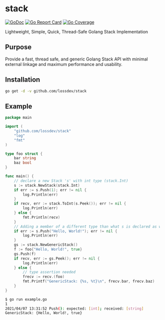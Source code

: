 # stack

[![GoDoc](https://godoc.org/github.com/lossdev/stack?status.png)](http://godoc.org/github.com/lossdev/stack)
[![Go Report Card](https://goreportcard.com/badge/github.com/lossdev/stack)](https://goreportcard.com/report/github.com/lossdev/stack)
[![Go Coverage](https://codecov.io/github/lossdev/stack/coverage.svg)](https://codecov.io/github/lossdev/stack/)

Lightweight, Simple, Quick, Thread-Safe Golang Stack Implementation


## Purpose

Provide a fast, thread safe, and generic Golang Stack API with minimal external linkage
and maximum performance and usability.


## Installation

``` bash
go get -d -v github.com/lossdev/stack
```

## Example

``` Go
package main

import (
    "github.com/lossdev/stack"
    "log"
    "fmt"
)

type foo struct {
    bar string
    baz bool
}

func main() {
    // declare a new Stack 's' with int type (stack.Int)
    s := stack.NewStack(stack.Int)
    if err := s.Push(1); err != nil {
        log.Println(err)
    }
    if recv, err := stack.ToInt(s.Peek()); err != nil {
        log.Println(err)
    } else {
        fmt.Println(recv)
    }
    // Adding a member of a different type than what s is declared as will error
    if err := s.Push("Hello, World!"); err != nil {
        log.Println(err)
    }
    gs := stack.NewGenericStack()
    f := foo{"Hello, World!", true}
    gs.Push(f)
    if recv, err := gs.Peek(); err != nil {
        log.Println(err)
    } else {
        // type assertion needed
        frecv := recv.(foo)
        fmt.Printf("GenericStack: {%s, %t}\n", frecv.bar, frecv.baz)
    }
}
```

``` bash
$ go run example.go
1
2021/04/07 13:31:52 Push(): expected: [int]; received: [string]
GenericStack: {Hello, World!, true}
```
